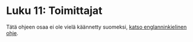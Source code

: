 # Luku 11: Toimittajat

Tätä ohjeen osaa ei ole vielä käännetty suomeksi, [katso englanninkielinen ohje](../en/editorial-workflow.md).

